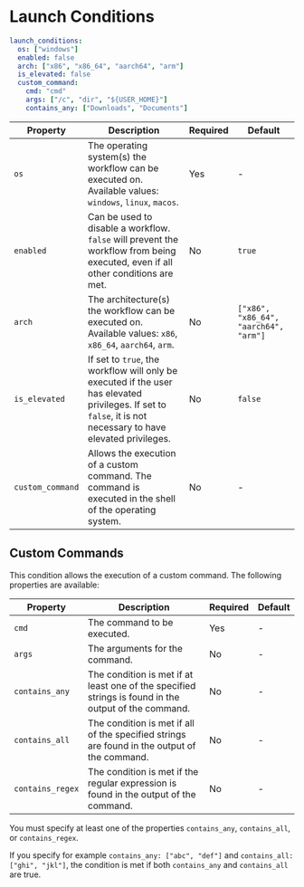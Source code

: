 # Launch Conditions

```yaml
launch_conditions:
  os: ["windows"]
  enabled: false
  arch: ["x86", "x86_64", "aarch64", "arm"]
  is_elevated: false
  custom_command:
    cmd: "cmd"
    args: ["/c", "dir", "${USER_HOME}"]
    contains_any: ["Downloads", "Documents"]
```

| Property     | Description                                                                 | Required | Default |
|--------------|-----------------------------------------------------------------------------|----------|---------|
| `os`         | The operating system(s) the workflow can be executed on. Available values: `windows`, `linux`, `macos`. | Yes       | - |
| `enabled`    | Can be used to disable a workflow. `false` will prevent the workflow from being executed, even if all other conditions are met. | No       | `true` |
| `arch`       | The architecture(s) the workflow can be executed on. Available values: `x86`, `x86_64`, `aarch64`, `arm`. | No      | `["x86", "x86_64", "aarch64", "arm"]` |
| `is_elevated`| If set to `true`, the workflow will only be executed if the user has elevated privileges. If set to `false`, it is not necessary to have elevated privileges. | No       | `false` |
| `custom_command`| Allows the execution of a custom command. The command is executed in the shell of the operating system. | No       | - |


## Custom Commands

This condition allows the execution of a custom command. The following properties are available:

| Property     | Description                                                                 | Required | Default |
|--------------|-----------------------------------------------------------------------------|----------|---------|
| `cmd`        | The command to be executed.                                                  | Yes      | - |
| `args`       | The arguments for the command.                                               | No       | - |
| `contains_any`| The condition is met if at least one of the specified strings is found in the output of the command. | No      | - |
| `contains_all`| The condition is met if all of the specified strings are found in the output of the command. | No      | - |
| `contains_regex`| The condition is met if the regular expression is found in the output of the command. | No      | - |

You must specify at least one of the properties `contains_any`, `contains_all`, or `contains_regex`.

If you specify for example `contains_any: ["abc", "def"]` and `contains_all: ["ghi", "jkl"]`, the condition is met if both `contains_any` and `contains_all` are true. 
